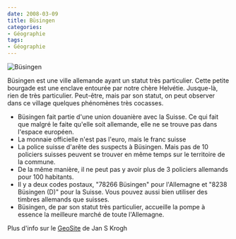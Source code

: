 ```yaml
---
date: 2008-03-09
title: Büsingen
categories:
- Géographie
tags:
- Géographie
---
```

<img src="https://dlgjp9x71cipk.cloudfront.net/2008/03/busingen.png" alt="Büsingen" />

Büsingen est une ville allemande ayant un statut très particulier. Cette petite bourgade est une enclave entourée par notre chère Helvétie. Jusque-là, rien de très particulier. Peut-être, mais par son statut, on peut observer dans ce village quelques phénomènes très cocasses.

<!--more-->
<ul>
	<li>Büsingen fait partie d'une union douanière avec la Suisse. Ce qui fait que malgré le faite qu'elle soit allemande, elle ne se trouve pas dans l'espace européen.</li>
	<li>La monnaie officielle n'est pas l'euro, mais le franc suisse</li>
	<li>La police suisse d'arête des suspects à Büsingen. Mais pas de 10 policiers suisses peuvent se trouver en même temps sur le territoire de la commune.</li>
	<li>De la même manière, il ne peut pas y avoir plus de 3 policiers allemands pour 100 habitants.</li>
	<li>Il y a deux codes postaux, "78266 Büsingen" pour l'Allemagne et "8238 Büsingen (D)" pour la Suisse. Vous pouvez aussi bien utiliser des timbres allemands que suisses.</li>
	<li>Büsingen, de par son statut très particulier, accueille la pompe à essence la meilleure marché de toute l'Allemagne.</li>
</ul>
Plus d'info sur le <a href="https://geosite.jankrogh.com/busingen.htm" title="Les particularité de Büsingen">GeoSite</a> de Jan S Krogh
